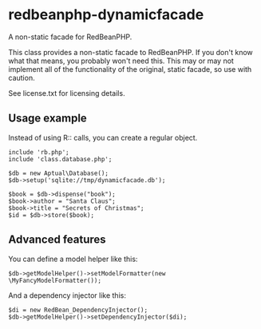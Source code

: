 redbeanphp-dynamicfacade
========================

A non-static facade for RedBeanPHP. 

This class provides a non-static facade to RedBeanPHP.
If you don't know what that means, you probably won't need this.
This may or may not implement all of the functionality of the
original, static facade, so use with caution.

See license.txt for licensing details. 


Usage example
-------------

Instead of using R:: calls, you can create a regular object. 

	include 'rb.php'; 
	include 'class.database.php';

	$db = new Aptual\Database(); 
	$db->setup('sqlite://tmp/dynamicfacade.db');

	$book = $db->dispense("book");
	$book->author = "Santa Claus";
	$book->title = "Secrets of Christmas";
	$id = $db->store($book);


Advanced features
-----------------

You can define a model helper like this:

	$db->getModelHelper()->setModelFormatter(new \MyFancyModelFormatter());

And a dependency injector like this:

	$di = new RedBean_DependencyInjector();
	$db->getModelHelper()->setDependencyInjector($di);
